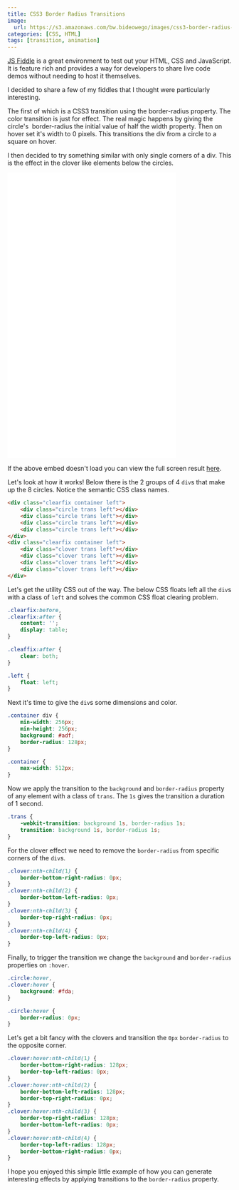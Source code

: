 ```yaml
---
title: CSS3 Border Radius Transitions
image:
  url: https://s3.amazonaws.com/bw.bideowego/images/css3-border-radius-transitions.png
categories: [CSS, HTML]
tags: [transition, animation]
---
```





<a href="http://jsfiddle.net" target="_blank">JS Fiddle</a> is a great environment to test out your HTML, CSS and JavaScript. It is feature rich and provides a way for developers to share live code demos without needing to host it themselves.

I decided to share a few of my fiddles that I thought were particularly interesting.

The first of which is a CSS3 transition using the border-radius property. The color transition is just for effect. The real magic happens by giving the circle's  border-radius the initial value of half the width property. Then on hover set it's width to 0 pixels. This transitions the div from a circle to a square on hover.

I then decided to try something similar with only single corners of a div. This is the effect in the clover like elements below the circles.



<iframe class="center-block" width="75%" height="640" src="//jsfiddle.net/BideoWego/fszbqdqp/embedded/result,html,css" allowfullscreen="allowfullscreen" frameborder="0"></iframe>



If the above embed doesn't load you can view the full screen result <a href="https://jsfiddle.net/BideoWego/fszbqdqp/embedded/result/" target="_blank">here</a>.

Let's look at how it works! Below there is the 2 groups of 4 `div`s that make up the 8 circles. Notice the semantic CSS class names.




```html
<div class="clearfix container left">
    <div class="circle trans left"></div>
    <div class="circle trans left"></div>
    <div class="circle trans left"></div>
    <div class="circle trans left"></div>
</div>
<div class="clearfix container left">
    <div class="clover trans left"></div>
    <div class="clover trans left"></div>
    <div class="clover trans left"></div>
    <div class="clover trans left"></div>
</div>
```




Let's get the utility CSS out of the way. The below CSS floats left all the `div`s with a class of `left` and solves the common CSS float clearing problem.




```css
.clearfix:before,
.clearfix:after {
    content: '';
    display: table;
}

.cleaffix:after {
    clear: both;
}

.left {
    float: left;
}
```




Next it's time to give the `div`s some dimensions and color.




```css
.container div {
    min-width: 256px;
    min-height: 256px;
    background: #adf;
    border-radius: 128px;
}

.container {
    max-width: 512px;
}
```




Now we apply the transition to the `background` and `border-radius` property of any element with a class of `trans`. The `1s` gives the transition a duration of 1 second.




```css
.trans {
    -webkit-transition: background 1s, border-radius 1s;
    transition: background 1s, border-radius 1s;
}
```




For the clover effect we need to remove the `border-radius` from specific corners of the `div`s.




```css
.clover:nth-child(1) {
    border-bottom-right-radius: 0px;
}
.clover:nth-child(2) {
    border-bottom-left-radius: 0px;
}
.clover:nth-child(3) {
    border-top-right-radius: 0px;
}
.clover:nth-child(4) {
    border-top-left-radius: 0px;
}
```




Finally, to trigger the transition we change the `background` and `border-radius` properties on `:hover`.




```css
.circle:hover,
.clover:hover {
    background: #fda;
}

.circle:hover {
    border-radius: 0px;
}
```




Let's get a bit fancy with the clovers and transition the `0px` `border-radius` to the opposite corner.




```css
.clover:hover:nth-child(1) {
    border-bottom-right-radius: 128px;
    border-top-left-radius: 0px;
}
.clover:hover:nth-child(2) {
    border-bottom-left-radius: 128px;
    border-top-right-radius: 0px;
}
.clover:hover:nth-child(3) {
    border-top-right-radius: 128px;
    border-bottom-left-radius: 0px;
}
.clover:hover:nth-child(4) {
    border-top-left-radius: 128px;
    border-bottom-right-radius: 0px;
}
```




I hope you enjoyed this simple little example of how you can generate interesting effects by applying transitions to the `border-radius` property.





